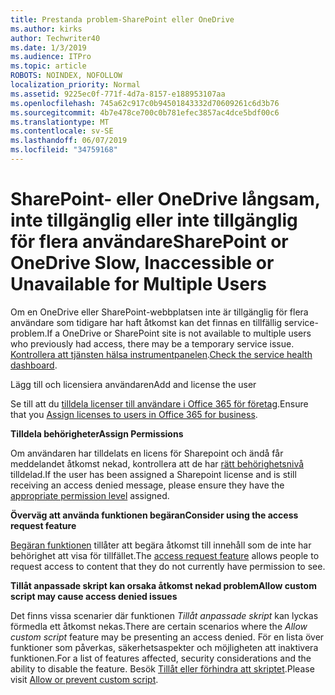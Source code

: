 ```yaml
---
title: Prestanda problem-SharePoint eller OneDrive
ms.author: kirks
author: Techwriter40
ms.date: 1/3/2019
ms.audience: ITPro
ms.topic: article
ROBOTS: NOINDEX, NOFOLLOW
localization_priority: Normal
ms.assetid: 9225ec0f-771f-4d7a-8157-e188953107aa
ms.openlocfilehash: 745a62c917c0b94501843332d70609261c6d3b76
ms.sourcegitcommit: 4b7e478ce700c0b781efec3857ac4dce5bdf00c6
ms.translationtype: MT
ms.contentlocale: sv-SE
ms.lasthandoff: 06/07/2019
ms.locfileid: "34759168"
---
```

# <a name="sharepoint-or-onedrive-slow-inaccessible-or-unavailable-for-multiple-users"></a><span data-ttu-id="96834-102">SharePoint- eller OneDrive långsam, inte tillgänglig eller inte tillgänglig för flera användare</span><span class="sxs-lookup"><span data-stu-id="96834-102">SharePoint or OneDrive Slow, Inaccessible or Unavailable for Multiple Users</span></span>

<span data-ttu-id="96834-103">Om en OneDrive eller SharePoint-webbplatsen inte är tillgänglig för flera användare som tidigare har haft åtkomst kan det finnas en tillfällig service-problem.</span><span class="sxs-lookup"><span data-stu-id="96834-103">If a OneDrive or SharePoint site is not available to multiple users who previously had access, there may be a temporary service issue.</span></span> <span data-ttu-id="96834-104">[Kontrollera att tjänsten hälsa instrumentpanelen](https://portal.office.com/adminportal/home#/servicehealth).</span><span class="sxs-lookup"><span data-stu-id="96834-104">[Check the service health dashboard](https://portal.office.com/adminportal/home#/servicehealth).</span></span>

<span data-ttu-id="96834-105">Lägg till och licensiera användaren</span><span class="sxs-lookup"><span data-stu-id="96834-105">Add and license the user</span></span>

<span data-ttu-id="96834-106">Se till att du [tilldela licenser till användare i Office 365 för företag](https://docs.microsoft.com/office365/admin/subscriptions-and-billing/assign-licenses-to-users?view=o365-worldwide&amp;tabs=One).</span><span class="sxs-lookup"><span data-stu-id="96834-106">Ensure that you [Assign licenses to users in Office 365 for business](https://docs.microsoft.com/office365/admin/subscriptions-and-billing/assign-licenses-to-users?view=o365-worldwide&amp;tabs=One).</span></span>


<span data-ttu-id="96834-107">**Tilldela behörigheter**</span><span class="sxs-lookup"><span data-stu-id="96834-107">**Assign Permissions**</span></span>

<span data-ttu-id="96834-108">Om användaren har tilldelats en licens för Sharepoint och ändå får meddelandet åtkomst nekad, kontrollera att de har [rätt behörighetsnivå](https://docs.microsoft.com/sharepoint/understanding-permission-levels) tilldelad.</span><span class="sxs-lookup"><span data-stu-id="96834-108">If the user has been assigned a Sharepoint license and is still receiving an access denied message, please ensure they have the [appropriate permission level](https://docs.microsoft.com/sharepoint/understanding-permission-levels) assigned.</span></span>

<span data-ttu-id="96834-109">**Överväg att använda funktionen begäran**</span><span class="sxs-lookup"><span data-stu-id="96834-109">**Consider using the access request feature**</span></span>

<span data-ttu-id="96834-110">[Begäran funktionen](https://support.office.com/article/Set-up-and-manage-access-requests-94B26E0B-2822-49D4-929A-8455698654B3) tillåter att begära åtkomst till innehåll som de inte har behörighet att visa för tillfället.</span><span class="sxs-lookup"><span data-stu-id="96834-110">The [access request feature](https://support.office.com/article/Set-up-and-manage-access-requests-94B26E0B-2822-49D4-929A-8455698654B3) allows people to request access to content that they do not currently have permission to see.</span></span>

<span data-ttu-id="96834-111">**Tillåt anpassade skript kan orsaka åtkomst nekad problem**</span><span class="sxs-lookup"><span data-stu-id="96834-111">**Allow custom script may cause access denied issues**</span></span>

<span data-ttu-id="96834-112">Det finns vissa scenarier där funktionen *Tillåt anpassade skript* kan lyckas förmedla ett åtkomst nekas.</span><span class="sxs-lookup"><span data-stu-id="96834-112">There are certain scenarios where the *Allow custom script* feature may be presenting an access denied.</span></span> <span data-ttu-id="96834-113">För en lista över funktioner som påverkas, säkerhetsaspekter och möjligheten att inaktivera funktionen.</span><span class="sxs-lookup"><span data-stu-id="96834-113">For a list of features affected, security considerations and the ability to disable the feature.</span></span> <span data-ttu-id="96834-114">Besök [Tillåt eller förhindra att skriptet](https://docs.microsoft.com/sharepoint/allow-or-prevent-custom-script).</span><span class="sxs-lookup"><span data-stu-id="96834-114">Please visit [Allow or prevent custom script](https://docs.microsoft.com/sharepoint/allow-or-prevent-custom-script).</span></span>

